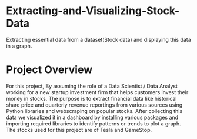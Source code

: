 # Extracting-and-Visualizing-Stock-Data
Extracting essential data from a dataset(Stock data) and displaying this data in a graph.
# Project Overview
For this project, By assuming the role of a Data Scientist / Data Analyst working for a new startup investment firm that helps customers invest their money in stocks. The purpose is to extract financial data like historical share price and quarterly revenue reportings from various sources using Python libraries and webscraping on popular stocks. After collecting this data we visualized it in a dashboard by installing various packages and importing required libraries to identify patterns or trends to plot a graph. 
The stocks used for this project are of Tesla and GameStop.

